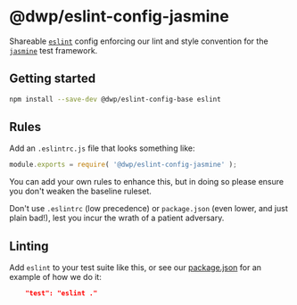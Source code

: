 # @dwp/eslint-config-jasmine

Shareable [`eslint`](http://eslint.org) config enforcing our lint and style convention for the [`jasmine`](https://jasmine.github.io/) test framework.

## Getting started

```sh
npm install --save-dev @dwp/eslint-config-base eslint
```

## Rules

Add an `.eslintrc.js` file that looks something like:

```js
module.exports = require( '@dwp/eslint-config-jasmine' );
```

You can add your own rules to enhance this, but in doing so please ensure you don't weaken the baseline ruleset.

Don't use `.eslintrc` (low precedence) or `package.json` (even lower, and just plain bad!), lest you incur the wrath of a patient adversary.

## Linting

Add `eslint` to your test suite like this, or see our [package.json](package.json) for an example of how we do it:

```json
    "test": "eslint ."
```
